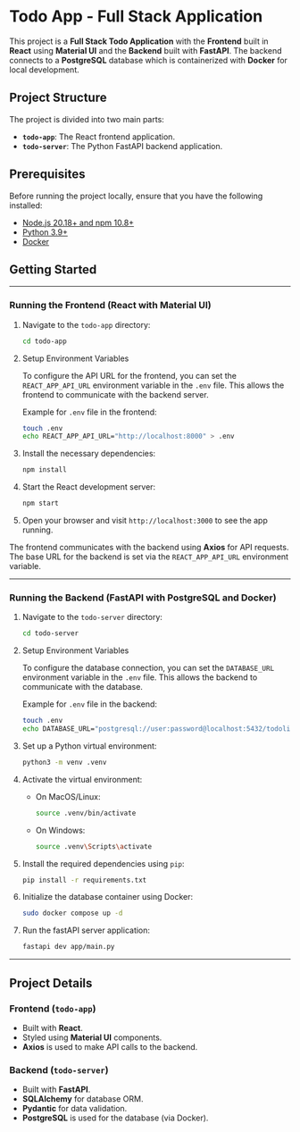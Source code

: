# Todo App - Full Stack Application

This project is a **Full Stack Todo Application** with the **Frontend** built in **React** using **Material UI** and the **Backend** built with **FastAPI**. The backend connects to a **PostgreSQL** database which is containerized with **Docker** for local development.

## Project Structure

The project is divided into two main parts:

- **`todo-app`**: The React frontend application.
- **`todo-server`**: The Python FastAPI backend application.

## Prerequisites

Before running the project locally, ensure that you have the following installed:

- [Node.js 20.18+ and npm 10.8+](https://nodejs.org/en/)
- [Python 3.9+](https://www.python.org/downloads/)
- [Docker](https://www.docker.com/get-started)


## Getting Started

---

### Running the Frontend (React with Material UI)

1. Navigate to the `todo-app` directory:

    ```bash
    cd todo-app
    ```

2. Setup Environment Variables

    To configure the API URL for the frontend, you can set the `REACT_APP_API_URL` environment variable in the `.env` file. This allows the frontend to communicate with the backend server.

    Example for `.env` file in the frontend:

    ```bash
    touch .env
    echo REACT_APP_API_URL="http://localhost:8000" > .env
    ``` 

3. Install the necessary dependencies:

    ```bash
    npm install
    ```

4. Start the React development server:

    ```bash
    npm start
    ```

5. Open your browser and visit `http://localhost:3000` to see the app running.

The frontend communicates with the backend using **Axios** for API requests. The base URL for the backend is set via the `REACT_APP_API_URL` environment variable.

---

### Running the Backend (FastAPI with PostgreSQL and Docker)

1. Navigate to the `todo-server` directory:

    ```bash
    cd todo-server
    ```

2. Setup Environment Variables

    To configure the database connection, you can set the `DATABASE_URL` environment variable in the `.env` file. This allows the backend to communicate with the database.

    Example for `.env` file in the backend:

    ```bash
    touch .env
    echo DATABASE_URL="postgresql://user:password@localhost:5432/todolist" > .env
    ``` 

3. Set up a Python virtual environment:

    ```bash
    python3 -m venv .venv
    ```

4. Activate the virtual environment:

    - On MacOS/Linux:

      ```bash
      source .venv/bin/activate
      ```

    - On Windows:

      ```bash
      source .venv\Scripts\activate
      ```

5. Install the required dependencies using `pip`:

    ```bash
    pip install -r requirements.txt
    ```

6. Initialize the database container using Docker:

    ```bash
    sudo docker compose up -d
    ```

7. Run the fastAPI server application:

    ```bash
    fastapi dev app/main.py
    ```

---

## Project Details

### Frontend (`todo-app`)
- Built with **React**.
- Styled using **Material UI** components.
- **Axios** is used to make API calls to the backend.

### Backend (`todo-server`)
- Built with **FastAPI**.
- **SQLAlchemy** for database ORM.
- **Pydantic** for data validation.
- **PostgreSQL** is used for the database (via Docker).
